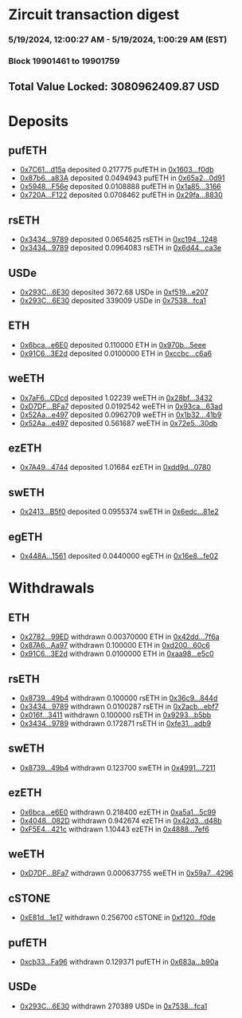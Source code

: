 # Zircuit transaction digest
### 5/19/2024, 12:00:27 AM - 5/19/2024, 1:00:29 AM (EST)
### Block 19901461 to 19901759

## Total Value Locked: 3080962409.87 USD

# Deposits
## pufETH
- [0x7C61...d15a](https://etherscan.io/address/0x7C6188651F090b6226Afe5105C186E43f4afd15a) deposited 0.217775 pufETH in [0x1603...f0db](https://etherscan.io/tx/0x7C6188651F090b6226Afe5105C186E43f4afd15a)
- [0x87b6...a83A](https://etherscan.io/address/0x87b690C35696a097aEdDF9B3CDfca8A094e5a83A) deposited 0.0494943 pufETH in [0x65a2...0d91](https://etherscan.io/tx/0x87b690C35696a097aEdDF9B3CDfca8A094e5a83A)
- [0x5948...F56e](https://etherscan.io/address/0x59488571CD8b2F8fCd9D0eCff1b3eBf25a97F56e) deposited 0.0108888 pufETH in [0x1a85...3166](https://etherscan.io/tx/0x59488571CD8b2F8fCd9D0eCff1b3eBf25a97F56e)
- [0x720A...F122](https://etherscan.io/address/0x720A4007fD5F34ce15cbe2C1021a846E848FF122) deposited 0.0708462 pufETH in [0x29fa...8830](https://etherscan.io/tx/0x720A4007fD5F34ce15cbe2C1021a846E848FF122)
## rsETH
- [0x3434...9789](https://etherscan.io/address/0x34349c5569e7B846c3558961552D2202760A9789) deposited 0.0654625 rsETH in [0xc194...1248](https://etherscan.io/tx/0x34349c5569e7B846c3558961552D2202760A9789)
- [0x3434...9789](https://etherscan.io/address/0x34349c5569e7B846c3558961552D2202760A9789) deposited 0.0964083 rsETH in [0x6d44...ca3e](https://etherscan.io/tx/0x34349c5569e7B846c3558961552D2202760A9789)
## USDe
- [0x293C...6E30](https://etherscan.io/address/0x293C6937D8D82e05B01335F7B33FBA0c8e256E30) deposited 3672.68 USDe in [0xf519...e207](https://etherscan.io/tx/0x293C6937D8D82e05B01335F7B33FBA0c8e256E30)
- [0x293C...6E30](https://etherscan.io/address/0x293C6937D8D82e05B01335F7B33FBA0c8e256E30) deposited 339009 USDe in [0x7538...fca1](https://etherscan.io/tx/0x293C6937D8D82e05B01335F7B33FBA0c8e256E30)
## ETH
- [0x6bca...e6E0](https://etherscan.io/address/0x6bca4082e453961BF52F439C2938bD20df65e6E0) deposited 0.110000 ETH in [0x970b...5eee](https://etherscan.io/tx/0x6bca4082e453961BF52F439C2938bD20df65e6E0)
- [0x91C6...3E2d](https://etherscan.io/address/0x91C6e9234B5b96E73492B609b3E02f9ba3E43E2d) deposited 0.0100000 ETH in [0xccbc...c6a6](https://etherscan.io/tx/0x91C6e9234B5b96E73492B609b3E02f9ba3E43E2d)
## weETH
- [0x7aF6...CDcd](https://etherscan.io/address/0x7aF6cCc1B9C7E17021DE50F812AA4120d42eCDcd) deposited 1.02239 weETH in [0x28bf...3432](https://etherscan.io/tx/0x7aF6cCc1B9C7E17021DE50F812AA4120d42eCDcd)
- [0xD7DF...BFa7](https://etherscan.io/address/0xD7DF7E085214743530afF339aFC420c7c720BFa7) deposited 0.0192542 weETH in [0x93ca...63ad](https://etherscan.io/tx/0xD7DF7E085214743530afF339aFC420c7c720BFa7)
- [0x52Aa...e497](https://etherscan.io/address/0x52Aa899454998Be5b000Ad077a46Bbe360F4e497) deposited 0.0962709 weETH in [0x1b32...41b9](https://etherscan.io/tx/0x52Aa899454998Be5b000Ad077a46Bbe360F4e497)
- [0x52Aa...e497](https://etherscan.io/address/0x52Aa899454998Be5b000Ad077a46Bbe360F4e497) deposited 0.561687 weETH in [0x72e5...30db](https://etherscan.io/tx/0x52Aa899454998Be5b000Ad077a46Bbe360F4e497)
## ezETH
- [0x7A49...4744](https://etherscan.io/address/0x7A493Be5c2ce014cD049Bf178a1ac0Db1B434744) deposited 1.01684 ezETH in [0xdd9d...0780](https://etherscan.io/tx/0x7A493Be5c2ce014cD049Bf178a1ac0Db1B434744)
## swETH
- [0x2413...B5f0](https://etherscan.io/address/0x241317f7E42B0D9CB26b7199b4c7C279B606B5f0) deposited 0.0955374 swETH in [0x6edc...81e2](https://etherscan.io/tx/0x241317f7E42B0D9CB26b7199b4c7C279B606B5f0)
## egETH
- [0x448A...1561](https://etherscan.io/address/0x448A09719216717873084ddcfC97bD7790c51561) deposited 0.0440000 egETH in [0x16e8...fe02](https://etherscan.io/tx/0x448A09719216717873084ddcfC97bD7790c51561)
# Withdrawals
## ETH
- [0x2782...99ED](https://etherscan.io/address/0x27828741F2281aabCEE97Ce2E496F3fA593499ED) withdrawn 0.00370000 ETH in [0x42dd...7f6a](https://etherscan.io/tx/0x27828741F2281aabCEE97Ce2E496F3fA593499ED)
- [0x87A6...Aa97](https://etherscan.io/address/0x87A6be3552386Cc5266A5596c88022D7d8F4Aa97) withdrawn 0.100000 ETH in [0xd200...60c6](https://etherscan.io/tx/0x87A6be3552386Cc5266A5596c88022D7d8F4Aa97)
- [0x91C6...3E2d](https://etherscan.io/address/0x91C6e9234B5b96E73492B609b3E02f9ba3E43E2d) withdrawn 0.0100000 ETH in [0xaa98...e5c0](https://etherscan.io/tx/0x91C6e9234B5b96E73492B609b3E02f9ba3E43E2d)
## rsETH
- [0x8739...49b4](https://etherscan.io/address/0x873946b31bF2BAa6b5aF87Bb2414c747A75949b4) withdrawn 0.100000 rsETH in [0x36c9...844d](https://etherscan.io/tx/0x873946b31bF2BAa6b5aF87Bb2414c747A75949b4)
- [0x3434...9789](https://etherscan.io/address/0x34349c5569e7B846c3558961552D2202760A9789) withdrawn 0.0100287 rsETH in [0x2acb...ebf7](https://etherscan.io/tx/0x34349c5569e7B846c3558961552D2202760A9789)
- [0x016f...3411](https://etherscan.io/address/0x016f782Ba6e547A2f91bb9F466567E3449C13411) withdrawn 0.100000 rsETH in [0x9293...b5bb](https://etherscan.io/tx/0x016f782Ba6e547A2f91bb9F466567E3449C13411)
- [0x3434...9789](https://etherscan.io/address/0x34349c5569e7B846c3558961552D2202760A9789) withdrawn 0.172871 rsETH in [0xfe31...adb9](https://etherscan.io/tx/0x34349c5569e7B846c3558961552D2202760A9789)
## swETH
- [0x8739...49b4](https://etherscan.io/address/0x873946b31bF2BAa6b5aF87Bb2414c747A75949b4) withdrawn 0.123700 swETH in [0x4991...7211](https://etherscan.io/tx/0x873946b31bF2BAa6b5aF87Bb2414c747A75949b4)
## ezETH
- [0x6bca...e6E0](https://etherscan.io/address/0x6bca4082e453961BF52F439C2938bD20df65e6E0) withdrawn 0.218400 ezETH in [0xa5a1...5c99](https://etherscan.io/tx/0x6bca4082e453961BF52F439C2938bD20df65e6E0)
- [0x4048...082D](https://etherscan.io/address/0x40481DFE6eEFdB483b153161b3B571C6e631082D) withdrawn 0.942674 ezETH in [0x42d3...d48b](https://etherscan.io/tx/0x40481DFE6eEFdB483b153161b3B571C6e631082D)
- [0xF5E4...421c](https://etherscan.io/address/0xF5E41a4dc230eD7aD23629F5090b4868D7c1421c) withdrawn 1.10443 ezETH in [0x4888...7ef6](https://etherscan.io/tx/0xF5E41a4dc230eD7aD23629F5090b4868D7c1421c)
## weETH
- [0xD7DF...BFa7](https://etherscan.io/address/0xD7DF7E085214743530afF339aFC420c7c720BFa7) withdrawn 0.000637755 weETH in [0x59a7...4296](https://etherscan.io/tx/0xD7DF7E085214743530afF339aFC420c7c720BFa7)
## cSTONE
- [0xE81d...1e17](https://etherscan.io/address/0xE81db2C256Cd336eB67f1702F850A892d8b11e17) withdrawn 0.256700 cSTONE in [0xf120...f0de](https://etherscan.io/tx/0xE81db2C256Cd336eB67f1702F850A892d8b11e17)
## pufETH
- [0xcb33...Fa96](https://etherscan.io/address/0xcb33d7ccDB7Ca614833D270fe3D75e6C939BFa96) withdrawn 0.129371 pufETH in [0x683a...b90a](https://etherscan.io/tx/0xcb33d7ccDB7Ca614833D270fe3D75e6C939BFa96)
## USDe
- [0x293C...6E30](https://etherscan.io/address/0x293C6937D8D82e05B01335F7B33FBA0c8e256E30) withdrawn 270389 USDe in [0x7538...fca1](https://etherscan.io/tx/0x293C6937D8D82e05B01335F7B33FBA0c8e256E30)
